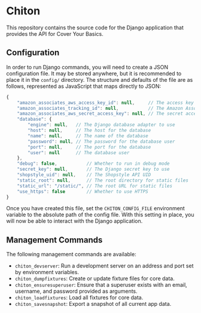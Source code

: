 # Chiton

This repository contains the source code for the Django application that
provides the API for Cover Your Basics.

## Configuration

In order to run Django commands, you will need to create a JSON configuration
file.  It may be stored anywhere, but it is recommended to place it in the
`config/` directory.  The structure and defaults of the file are as follows,
represented as JavaScript that maps directly to JSON:

```javascript
{
    "amazon_associates_aws_access_key_id": null,     // The access key ID for the Amazon Associates AWS user
    "amazon_associates_tracking_id": null,           // The Amazon Associates tracking ID
    "amazon_associates_aws_secret_access_key": null, // The secret access key ID for the Amazon Associates AWS user
    "database": {
        "engine": null,   // The Django database adapter to use
        "host": null,     // The host for the database
        "name": null,     // The name of the database
        "password": null, // The password for the database user
        "port": null,     // The port for the database
        "user": null      // The database user
    },
    "debug": false,           // Whether to run in debug mode
    "secret_key": null,       // The Django secret key to use
    "shopstyle_uid": null,    // The Shopstyle API UID
    "static_root": null,      // The root directory for static files
    "static_url": "/static/", // The root URL for static files
    "use_https": false        // Whether to use HTTPS
}
```

Once you have created this file, set the `CHITON_CONFIG_FILE` environment
variable to the absolute path of the config file.  With this setting in place,
you will now be able to interact with the Django application.

## Management Commands

The following management commands are available:

* `chiton_devserver`: Run a development server on an address and port set by
  environment variables.
* `chiton_dumpfixtures`: Create or update fixture files for core data.
* `chiton_ensuresuperuser`: Ensure that a superuser exists with an email,
  username, and password provided as arguments.
* `chiton_loadfixtures`: Load all fixtures for core data.
* `chiton_savesnapshot`: Export a snapshot of all current app data.
